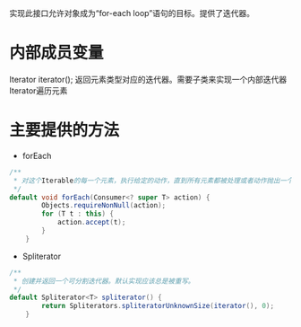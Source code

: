 实现此接口允许对象成为“for-each loop”语句的目标。提供了迭代器。

# 内部成员变量
Iterator<T> iterator(); 返回元素类型对应的迭代器。需要子类来实现一个内部迭代器Iterator遍历元素

# 主要提供的方法
+ forEach
```java
/**
 * 对这个Iterable的每一个元素，执行给定的动作，直到所有元素都被处理或者动作抛出一个异常为止。
 */
default void forEach(Consumer<? super T> action) {
        Objects.requireNonNull(action);
        for (T t : this) {
            action.accept(t);
        }
    }
```

+ Spliterator
```java
/**
 * 创建并返回一个可分割迭代器。默认实现应该总是被重写。
 */
default Spliterator<T> spliterator() {
        return Spliterators.spliteratorUnknownSize(iterator(), 0);
    }
```
